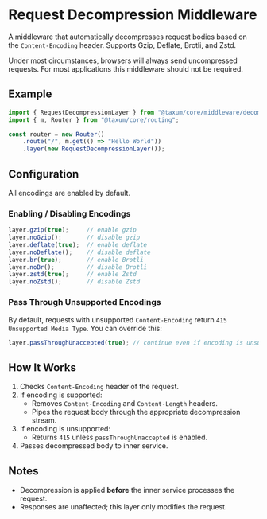 # Request Decompression Middleware

A middleware that automatically decompresses request bodies based on the `Content-Encoding` header. Supports Gzip,
Deflate, Brotli, and Zstd.

Under most circumstances, browsers will always send uncompressed requests. For most applications this middleware should
not be required.

## Example

```ts
import { RequestDecompressionLayer } from "@taxum/core/middleware/decompression";
import { m, Router } from "@taxum/core/routing";

const router = new Router()
    .route("/", m.get(() => "Hello World"))
    .layer(new RequestDecompressionLayer());
```

## Configuration

All encodings are enabled by default.

### Enabling / Disabling Encodings

```ts
layer.gzip(true);     // enable gzip
layer.noGzip();       // disable gzip
layer.deflate(true);  // enable deflate
layer.noDeflate();    // disable deflate
layer.br(true);       // enable Brotli
layer.noBr();         // disable Brotli
layer.zstd(true);     // enable Zstd
layer.noZstd();       // disable Zstd
```

### Pass Through Unsupported Encodings

By default, requests with unsupported `Content-Encoding` return `415 Unsupported Media Type`. You can override this:

```ts
layer.passThroughUnaccepted(true); // continue even if encoding is unsupported
```

## How It Works

1. Checks `Content-Encoding` header of the request.
2. If encoding is supported:
    - Removes `Content-Encoding` and `Content-Length` headers.
    - Pipes the request body through the appropriate decompression stream.
3. If encoding is unsupported:
    - Returns `415` unless `passThroughUnaccepted` is enabled.
4. Passes decompressed body to inner service.

## Notes

- Decompression is applied **before** the inner service processes the request.
- Responses are unaffected; this layer only modifies the request.
